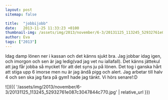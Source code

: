 ```yaml
---
layout: post
sitemap: false

title:  "jobbijobb"
date:   2013-11-25 11:33:23 +0100
thumbnail-img: /assets/img/2013/november/6-3/20131125_113245_52932761e087c3047844c770.jpg
author: Eva
tags: ["2013"]
---
```


Idag damp lönen ner i kassan och det känns sjukt bra. Jag jobbar idag igen, och imorgon och sen är jag ledig(vad jag vet nu iallafall). Det känns jättekul att jag får jobba så mycket för att det syns ju på lönen. Det tog i ganska hårt att stiga upp 6 imorse men nu är jag ändå pigg och alert. Jag arbetar till halv 4 och sen ska jag fara på gym1 hade jag tänkt. Vi hörs senare!:D

![]({{ '/assets/img/2013/november/6-3/20131125_113245_52932761e087c3047844c770.jpg'  | relative_url }})

